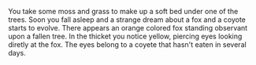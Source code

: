 You take some moss and grass to make up a soft bed under one of the trees. Soon you fall 
asleep and a strange dream about a fox and a coyote starts to evolve. There appears an 
orange colored fox standing observant upon a fallen tree. In the thicket you notice yellow,
piercing eyes looking diretly at the fox. The eyes belong to a coyete that hasn't eaten in
several days. 